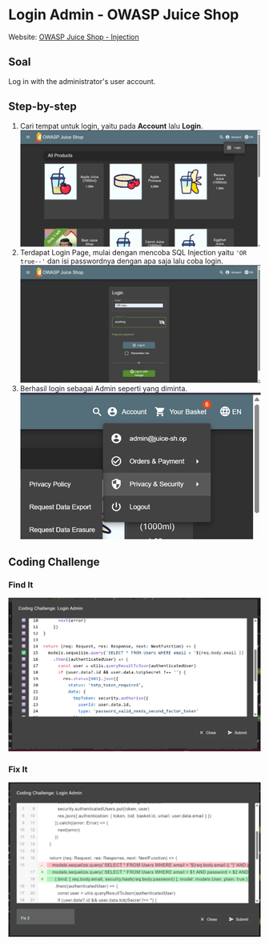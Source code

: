 # Login Admin - OWASP Juice Shop
Website: [OWASP Juice Shop - Injection](https://demo.owasp-juice.shop/#/score-board?categories=Injection)

## Soal <br>
Log in with the administrator's user account.

## Step-by-step 
1. Cari tempat untuk login, yaitu pada **Account** lalu **Login**.
![alt text](image-1.png)
2. Terdapat Login Page, mulai dengan mencoba SQL Injection yaitu ```'OR true--'``` dan isi passwordnya dengan apa saja lalu coba login.
![alt text](image-2.png)
3. Berhasil login sebagai Admin seperti yang diminta.
![alt text](image.png)

## Coding Challenge
### Find It
![alt text](image-9.png)

### Fix It
![alt text](image-10.png)